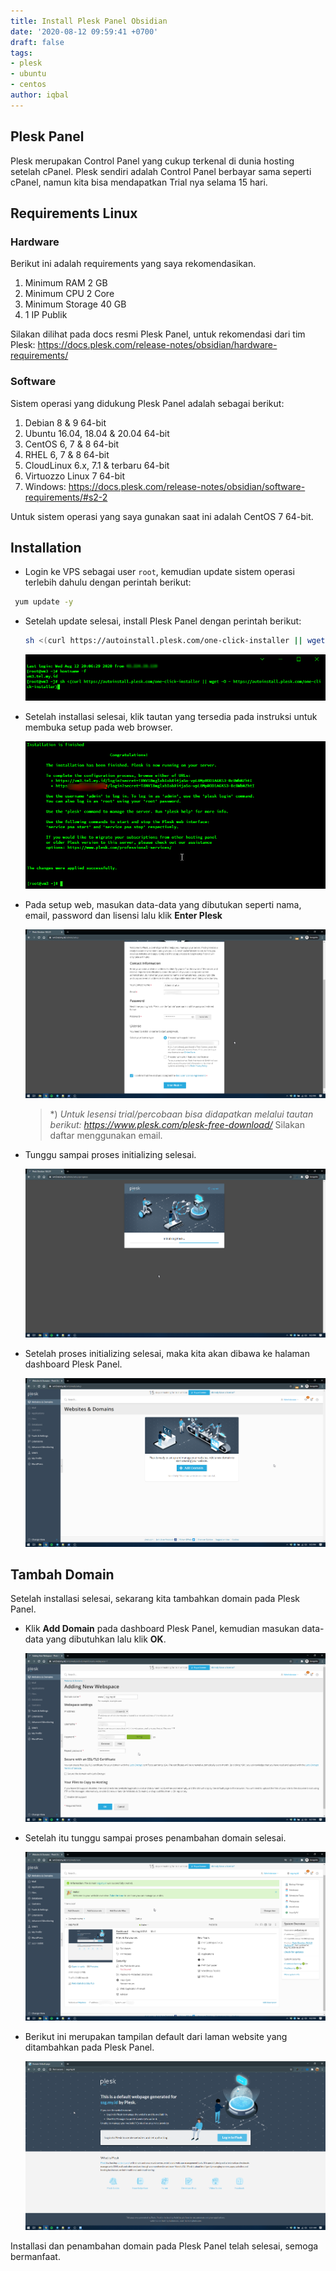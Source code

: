 ```yaml
---
title: Install Plesk Panel Obsidian
date: '2020-08-12 09:59:41 +0700'
draft: false
tags:
- plesk
- ubuntu
- centos
author: iqbal
---
```


## Plesk Panel

Plesk merupakan Control Panel yang cukup terkenal di dunia hosting setelah cPanel. Plesk sendiri adalah Control Panel berbayar sama seperti cPanel, namun kita bisa mendapatkan Trial nya selama 15 hari.

## Requirements Linux

### Hardware

Berikut ini adalah requirements yang saya rekomendasikan.

1. Minimum RAM 2 GB
2. Minimum CPU 2 Core
2. Minimum Storage 40 GB
3. 1 IP Publik

Silakan dilihat pada docs resmi Plesk Panel, untuk rekomendasi dari tim Plesk: https://docs.plesk.com/release-notes/obsidian/hardware-requirements/

### Software

Sistem operasi yang didukung Plesk Panel adalah sebagai berikut:

1. Debian 8 & 9 64-bit
2. Ubuntu 16.04, 18.04 & 20.04 64-bit
3. CentOS 6, 7 & 8 64-bit
4. RHEL 6, 7 & 8 64-bit
5. CloudLinux 6.x, 7.1 & terbaru 64-bit
6. Virtuozzo Linux 7 64-bit
7. Windows: https://docs.plesk.com/release-notes/obsidian/software-requirements/#s2-2

Untuk sistem operasi yang saya gunakan saat ini adalah CentOS 7 64-bit.

## Installation

- Login ke VPS sebagai user `root`, kemudian update sistem operasi terlebih dahulu dengan perintah berikut:

 ```bash
  yum update -y
 ```

- Setelah update selesai, install Plesk Panel dengan perintah berikut:

  ```bash
  sh <(curl https://autoinstall.plesk.com/one-click-installer || wget -O - https://autoinstall.plesk.com/one-click-installer)
  ```

  ![Installation Command](/assets/images/images-old/2020/plesk/plesk-install_centos.png)

- Setelah installasi selesai, klik tautan yang tersedia pada instruksi untuk membuka setup pada web browser.

  ![Installation Completed](/assets/images/images-old/2020/plesk/plesk-install-finish_centos.png)

- Pada setup web, masukan data-data yang dibutukan seperti nama, email, password dan lisensi lalu klik **Enter Plesk**

  ![Web Setup](/assets/images/images-old/2020/plesk/plesk-install-setupweb_centos.png)

  > *) _Untuk lesensi trial/percobaan bisa didapatkan melalui tautan berikut: https://www.plesk.com/plesk-free-download/_
  > Silakan daftar menggunakan email.

- Tunggu sampai proses initializing selesai.

  ![Initializing](/assets/images/images-old/2020/plesk/plesk-install-setupweb2_centos.png)
  
- Setelah proses initializing selesai, maka kita akan dibawa ke halaman dashboard Plesk Panel.

  ![Dashboard Plesk](/assets/images/images-old/2020/plesk/plesk-dashboard.png)
  
## Tambah Domain

Setelah installasi selesai, sekarang kita tambahkan domain pada Plesk Panel.

- Klik **Add Domain** pada dashboard Plesk Panel, kemudian masukan data-data yang dibutuhkan lalu klik **OK**.

  ![Add a Domain](/assets/images/images-old/2020/plesk/plesk-dashboard-adddomain.png)
  
- Setelah itu tunggu sampai proses penambahan domain selesai.

  ![Add a Domain Completed](/assets/images/images-old/2020/plesk/plesk-dashboard-adddomain-finish.png)

- Berikut ini merupakan tampilan default dari laman website yang ditambahkan pada Plesk Panel.

  ![Plesk Default Pages](/assets/images/images-old/2020/plesk/plesk-default-pages.png)

Installasi dan penambahan domain pada Plesk Panel telah selesai, semoga bermanfaat.
